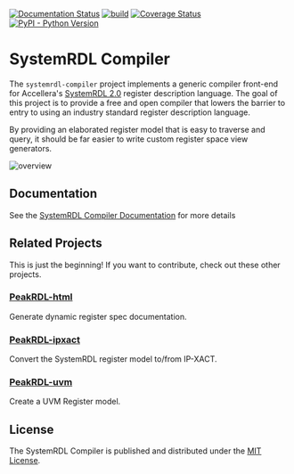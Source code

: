 [![Documentation Status](https://readthedocs.org/projects/systemrdl-compiler/badge/?version=latest)](http://systemrdl-compiler.readthedocs.io)
[![build](https://github.com/SystemRDL/systemrdl-compiler/workflows/build/badge.svg)](https://github.com/SystemRDL/systemrdl-compiler/actions?query=workflow%3Abuild+branch%3Amain)
[![Coverage Status](https://coveralls.io/repos/github/SystemRDL/systemrdl-compiler/badge.svg?branch=main)](https://coveralls.io/github/SystemRDL/systemrdl-compiler?branch=main)
[![PyPI - Python Version](https://img.shields.io/pypi/pyversions/systemrdl-compiler.svg)](https://pypi.org/project/systemrdl-compiler)

# SystemRDL Compiler

The `systemrdl-compiler` project implements a generic compiler front-end for
Accellera's [SystemRDL 2.0](http://accellera.org/downloads/standards/systemrdl)
register description language. The goal of this project is to provide a free and
open compiler that lowers the barrier to entry to using an industry standard
register description language.

By providing an elaborated register model that is easy to traverse and query,
it should be far easier to write custom register space view generators.

![overview](docs/img/overview.svg)

## Documentation
See the [SystemRDL Compiler Documentation](http://systemrdl-compiler.readthedocs.io) for more details

## Related Projects
This is just the beginning! If you want to contribute, check out these other
projects.

### [PeakRDL-html](https://github.com/SystemRDL/PeakRDL-html)
Generate dynamic register spec documentation.

### [PeakRDL-ipxact](https://github.com/SystemRDL/PeakRDL-ipxact)
Convert the SystemRDL register model to/from IP-XACT.

### [PeakRDL-uvm](https://github.com/SystemRDL/PeakRDL-uvm)
Create a UVM Register model.

## License

The SystemRDL Compiler is published and distributed under the [MIT License](LICENSE).

